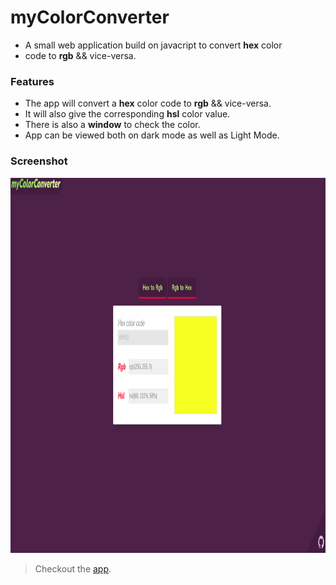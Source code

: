 # myColorConverter

- A small web application build on javacript to convert **hex** color
- code to **rgb** && vice-versa.

### Features

- The app will convert a **hex** color code to **rgb** && vice-versa.
- It will also give the corresponding **hsl** color value.
- There is also a **window** to check the color.
- App can be viewed both on dark mode as well as Light Mode.

### Screenshot

<img src="./src/assets/images/darkmode.png" alt="darkmode screenshot" width="800" height="600">

> Checkout the [app](https://mycolorconverter.netlify.app/).
